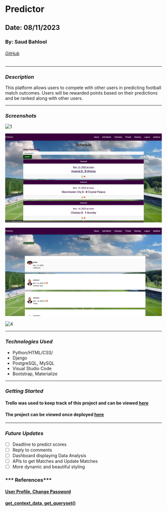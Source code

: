 # Predictor

## Date: 08/11/2023

### By: Saud Bahlool

###### [GitHub](https://github.com/sbahlool/predictor-app)

---

### ***Description***
This platform allows users to compete with other users in predicting football match outcomes. Users will be rewarded points based on their predictions and be ranked along with other users.

---

### ***Screenshots***

![1](./main_app/static/uploads/Screenshot%202023-11-16%20at%201.26.18%20AM.png)

![2](./main_app/static/uploads/Screenshot%202023-11-16%20at%201.26.33%20AM.png)

![3](./main_app/static/uploads/Screenshot%202023-11-16%20at%201.26.40%20AM.png)

![4](./main_app/static/uploads/Screenshot%202023-11-16%20at%201.26.47%20AM.png)

---

### ***Technologies Used***
* Python/HTML/CSS/
* Django
* PostgreSQL, MySQL
* Visual Studio Code
* Bootstrap, Materialize

---

### ***Getting Started***

#### Trello was used to keep track of this project and can be viewed [here](https://trello.com/b/vRmhjSHF/predictor)
#### The project can be viewed once deployed [here]()

---

### ***Future Updates***
- [ ] Deadline to predict scores
- [ ] Reply to comments
- [ ] Dashboard displaying Data Analysis
- [ ] APIs to get Matches and Update Matches
- [ ] More dynamic and beautiful styling

### *** References***
#### [User Profile, Change Password](https://dev.to/earthcomfy/django-user-profile-3hik)
#### [get_context_data, get_queryset()](https://medium.com/@hassanraza/when-to-use-get-get-queryset-get-context-data-in-django-952df6be036a#:~:text=get_queryset(),Django%20documentation%20on%20the%20subject.)

